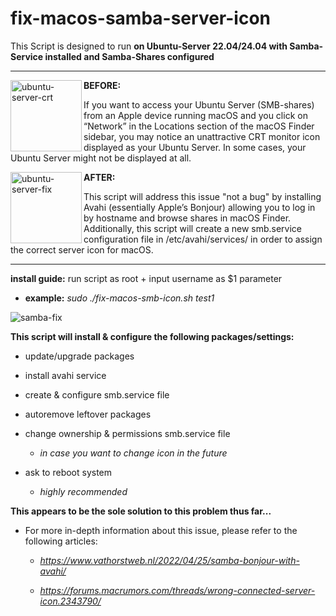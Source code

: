 # fix-macos-samba-server-icon

This Script is designed to run **on Ubuntu-Server 22.04/24.04 with Samba-Service installed and Samba-Shares configured**

***
<img width="114" align="left" alt="ubuntu-server-crt" src="https://github.com/user-attachments/assets/278f3d39-be6f-4d0f-aef3-01a1b235b210"> 

**BEFORE:**

If you want to access your Ubuntu Server (SMB-shares) from an Apple device 
running macOS and you click on “Network” in the Locations section of the macOS Finder sidebar, 
you may notice an unattractive CRT monitor icon displayed as your Ubuntu Server. 
In some cases, your Ubuntu Server might not be displayed at all.

<img width="114" align="left" alt="ubuntu-server-fix" src="https://github.com/user-attachments/assets/1959f04e-842e-42b1-a300-4357f0d817ad">

**AFTER:**

This script will address this issue "not a bug" by installing Avahi (essentially Apple’s Bonjour) 
allowing you to log in by hostname and browse shares in macOS Finder.
Additionally, this script will create a new smb.service configuration file 
in /etc/avahi/services/ in order to assign the correct server icon for macOS.
***
**install guide:** run script as root + input username as $1 parameter
    
  - **example:**  *sudo ./fix-macos-smb-icon.sh test1*

![samba-fix](https://github.com/user-attachments/assets/38995ad7-e94f-4c70-add2-5f7df9c7313f)

**This script will install & configure the following packages/settings:**
- update/upgrade packages
- install avahi service
- create & configure smb.service file
- autoremove leftover packages
- change ownership & permissions smb.service file
  
   - *in case you want to change icon in the future*
- ask to reboot system
  
   - *highly recommended*

**This appears to be the sole solution to this problem thus far...**

 - For more in-depth information about this issue, please refer to the following articles:

   - *https://www.vathorstweb.nl/2022/04/25/samba-bonjour-with-avahi/*
  
   - *https://forums.macrumors.com/threads/wrong-connected-server-icon.2343790/*

